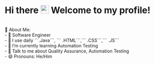 # Hi there <img src="https://github.com/TheDudeThatCode/TheDudeThatCode/blob/master/Assets/Hi.gif" width="26px"> Welcome to my profile!

<br>
🤵 About Me:<br>
- 🏦 Software Engineer<br>
- 🤔 I use daily ```.Java```, ``` .HTML```,``` .CSS```,``` .JS```<br>
- 🌱 I’m currently learning Automation Testing<br>
- 💬 Talk to me about Quality Assurance, Automation Testing<br>
- 😄 Pronouns: He/Him<br>

